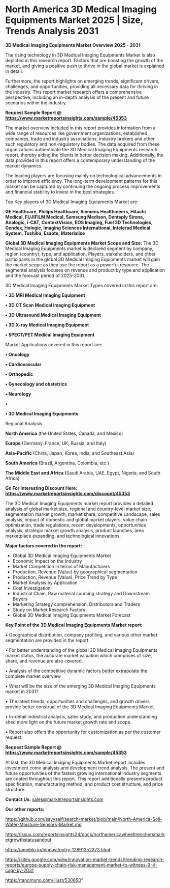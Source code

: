 # North America  3D Medical Imaging Equipments Market 2025 | Size, Trends Analysis 2031

<Strong> 3D Medical Imaging Equipments Market Overview 2025 - 2031</strong>

The rising technology in 3D Medical Imaging Equipments Market is also depicted in this research report. Factors that are boosting the growth of the market, and giving a positive push to thrive in the global market is explained in detail.

Furthermore, the report highlights on emerging trends, significant drivers, challenges, and opportunities, providing all necessary data for thriving in the industry. This report market research offers a comprehensive perspective, including an in-depth analysis of the present and future scenarios within the industry.

<strong>Request Sample Report @ <a href=https://www.marketreportsinsights.com/sample/45353>https://www.marketreportsinsights.com/sample/45353</a></strong>

The market overview included in this report provides information from a wide range of resources like government organizations, established companies, trade and industry associations, industry brokers and other such regulatory and non-regulatory bodies. The data acquired from these organizations authenticate the 3D Medical Imaging Equipments research report, thereby aiding the clients in better decision making. Additionally, the data provided in this report offers a contemporary understanding of the market dynamics.

The leading players are focusing mainly on technological advancements in order to improve efficiency. The long-term development patterns for this market can be captured by continuing the ongoing process improvements and financial stability to invest in the best strategies.

Top Key players of 3D Medical Imaging Equipments Market are:

<strong>GE Healthcare, Philips Healthcare, Siemens Healthineers, Hitachi Medical, FUJIFILM Medical, Samsung Medison, Dentsply Sirona, Analogic, i-CAT, ContextVision, EOS Imaging, Fuel 3D Technologies, Gendex, Hologic, Imaging Sciences International, Intelerad Medical System, Toshiba, Esaote, Materialise</strong>

<strong><b>Global 3D Medical Imaging Equipments Market Scope and Size:</b></strong>
The 3D Medical Imaging Equipments market is declared segment by company, region (country), type, and application. Players, stakeholders, and other participants in the global 3D Medical Imaging Equipments market will gain the market scope as they use the report as a powerful resource. The segmental analysis focuses on revenue and product by type and application and the forecast period of 2025-2031.

3D Medical Imaging Equipments Market Types covered in this report are:

<strong>•  3D MRI Medical Imaging Equipment

•  3D CT Scan Medical Imaging Equipment

•  3D Ultrasound Medical Imaging Equipment

•  3D X-ray Medical Imaging Equipment

•  SPECT/PET Medical Imaging Equipment</strong>

Market Applications covered in this report are:

<strong>•  Oncology

•  Cardiovascular

•  Orthopedic

•  Gynecology and obstetrics

•  Neurology

•  

•  3D Medical Imaging Equipments</strong> 

Regional Analysis

<strong>North America</strong> (the United States, Canada, and Mexico)

<strong>Europe</strong> (Germany, France, UK, Russia, and Italy)

<strong>Asia-Pacific</strong> (China, Japan, Korea, India, and Southeast Asia)

<strong>South America</strong> (Brazil, Argentina, Colombia, etc.)

<strong>The Middle East and Africa</strong> (Saudi Arabia, UAE, Egypt, Nigeria, and South Africa)

<strong>Go For Interesting Discount Here: <a href=https://www.marketreportsinsights.com/discount/45353>https://www.marketreportsinsights.com/discount/45353</a></strong>

The 3D Medical Imaging Equipments market report provides a detailed analysis of global market size, regional and country-level market size, segmentation market growth, market share, competitive Landscape, sales analysis, impact of domestic and global market players, value chain optimization, trade regulations, recent developments, opportunities analysis, strategic market growth analysis, product launches, area marketplace expanding, and technological innovations.

<strong><b>Major factors covered in the report:</b></strong>
<ul>
  <li>Global 3D Medical Imaging Equipments Market </li>
  <li>Economic Impact on the Industry</li>
  <li>Market Competition in terms of Manufacturers</li>
  <li>Production, Revenue (Value) by geographical segmentation</li>
  <li>Production, Revenue (Value), Price Trend by Type</li>
  <li>Market Analysis by Application</li>
  <li>Cost Investigation</li>
  <li>Industrial Chain, Raw material sourcing strategy and Downstream Buyers</li>
  <li>Marketing Strategy comprehension, Distributors and Traders</li>
  <li>Study on Market Research Factors</li>
  <li>Global 3D Medical Imaging Equipments Market Forecast</li>
</ul>

<strong><b>Key Point of the 3D Medical Imaging Equipments Market report:</b></strong>

• Geographical distribution, company profiling, and various other market segmentation are provided in the report.

• For better understanding of the global 3D Medical Imaging Equipments market status, the accurate market valuation which comprises of size, share, and revenue are also covered.

• Analysis of the competitive dynamic factors better extrapolate the complete market overview

• What will be the size of the emerging 3D Medical Imaging Equipments market in 2031?

• The latest trends, opportunities and challenges, and growth drivers provide better construal of the 3D Medical Imaging Equipments Market.

• In-detail industrial analysis, sales study, and production understanding shed more light on the future market growth rate and scope.

• Report also offers the opportunity for customization as per the customer request.

<strong>Request Sample Report @ <a href=https://www.marketreportsinsights.com/sample/45353>https://www.marketreportsinsights.com/sample/45353</a></strong>

At last, the 3D Medical Imaging Equipments Market report includes investment come analysis and development trend analysis. The present and future opportunities of the fastest growing international industry segments are coated throughout this report. This report additionally presents product specification, manufacturing method, and product cost structure, and price structure.

<strong>Contact Us:</strong>
sales@marketreportsinsights.com

<strong>Our other reports:</strong>

<a href=https://github.com/sayysaif/search-market/blob/main/North-America-Soil-Water-Moisture-Sensors-Market.md>https://github.com/sayysaif/search-market/blob/main/North-America-Soil-Water-Moisture-Sensors-Market.md</a>

<a href=https://issuu.com/reportsinsights24/docs/northamericawheeltrenchersmarketgrowthstatusandout>https://issuu.com/reportsinsights24/docs/northamericawheeltrenchersmarketgrowthstatusandout</a>

<a href=https://ameblo.jp/hindavi/entry-12891352373.html>https://ameblo.jp/hindavi/entry-12891352373.html</a>

<a href=https://sites.google.com/view/innovation-market-trends/trending-research-reports/europe-supply-chain-risk-management-market-to-witness-9-4-cagr-by-2031>https://sites.google.com/view/innovation-market-trends/trending-research-reports/europe-supply-chain-risk-management-market-to-witness-9-4-cagr-by-2031</a>

<a href=https://tanomuno.com/illust/530650>https://tanomuno.com/illust/530650</a>"
